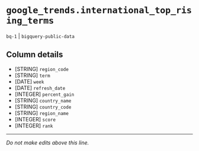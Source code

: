# `google_trends.international_top_rising_terms`
`bq-1` | `bigquery-public-data`

## Column details
* [STRING]    `region_code`
* [STRING]    `term`
* [DATE]      `week`
* [DATE]      `refresh_date`
* [INTEGER]   `percent_gain`
* [STRING]    `country_name`
* [STRING]    `country_code`
* [STRING]    `region_name`
* [INTEGER]   `score`
* [INTEGER]   `rank`

-------------------------------------------------------------------------------
*Do not make edits above this line.*
